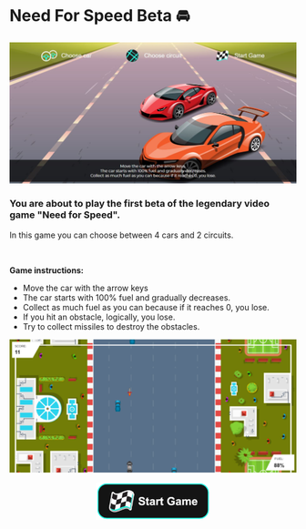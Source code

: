 # Need For Speed Beta 🚘

![Game first panel](https://github.com/robertcach/canvasgame/blob/master/images/read-me/imagen-1.JPG)

### You are about to play the first beta of the legendary video game "Need for Speed".

In this game you can choose between 4 cars and 2 circuits.

<br>

<strong>Game instructions:</strong>
* Move the car with the arrow keys
* The car starts with 100% fuel and gradually decreases.
* Collect as much fuel as you can because if it reaches 0, you lose.
* If you hit an obstacle, logically, you lose.
* Try to collect missiles to destroy the obstacles.

![Car game](https://github.com/robertcach/canvasgame/blob/master/images/read-me/imagen-2.png)

<p align="center">
  <img width="200" height="66" src="https://github.com/robertcach/canvasgame/blob/master/images/read-me/start-button.png">
</p>
